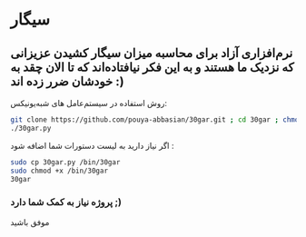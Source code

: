 # سیگار 
## نرم‌افزاری آزاد برای محاسبه میزان سیگار کشیدن عزیزانی که نزدیک ما هستند و به این فکر نیافتاده‌اند که تا الان چقد به خودشان ضرر زده اند :)
روش استفاده در سیستم‌عامل های شبه‌یونیکس:
```bash
git clone https://github.com/pouya-abbasian/30gar.git ; cd 30gar ; chmod +x 30gar.py
./30gar.py
```
اگر نیاز دارید به لیست دستورات شما اضافه شود :
```bash
sudo cp 30gar.py /bin/30gar
sudo chmod +x /bin/30gar
30gar
```
### پروژه نیاز به کمک شما دارد ;)

موفق باشید
